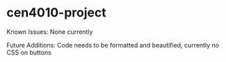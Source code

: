# cen4010-project
Known Issues:
None currently

Future Additions:
Code needs to be formatted and beautified, currently no CSS on buttons
